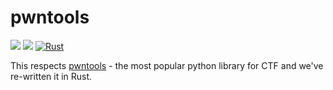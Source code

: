 # pwntools

[![](https://img.shields.io/crates/v/pwntools.svg)](https://crates.io/crates/pwntools)
[![](https://docs.rs/pwntools/badge.svg)](https://docs.rs/pwntools/)
[![Rust](https://github.com/makotoshimazu/pwntools-rs/actions/workflows/rust.yml/badge.svg)](https://github.com/makotoshimazu/pwntools-rs/actions/workflows/rust.yml)

This respects [pwntools](https://github.com/Gallopsled/pwntools) - the most popular python library for CTF and we've re-written it in Rust.

